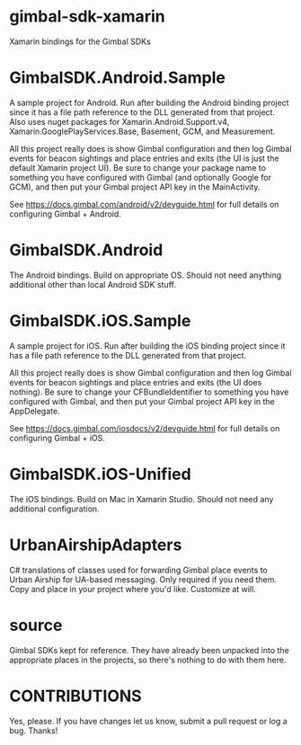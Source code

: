 # gimbal-sdk-xamarin
Xamarin bindings for the Gimbal SDKs

# GimbalSDK.Android.Sample
A sample project for Android.  Run after building the Android binding project since it has a file path reference to the DLL generated from that project. Also uses nuget packages for Xamarin.Android.Support.v4, Xamarin.GooglePlayServices.Base, Basement, GCM, and Measurement. 

All this project really does is show Gimbal configuration and then log Gimbal events for beacon sightings and place entries and exits (the UI is just the default Xamarin project UI).  Be sure to change your package name to something you have configured with Gimbal (and optionally Google for GCM), and then put your Gimbal project API key in the MainActivity.

See https://docs.gimbal.com/android/v2/devguide.html for full details on configuring Gimbal + Android.

# GimbalSDK.Android
The Android bindings.  Build on appropriate OS.  Should not need anything additional other than local Android SDK stuff.

# GimbalSDK.iOS.Sample
A sample project for iOS.  Run after building the iOS binding project since it has a file path reference to the DLL generated from that project.

All this project really does is show Gimbal configuration and then log Gimbal events for beacon sightings and place entries and exits (the UI does nothing).  Be sure to change your CFBundleIdentifier to something you have configured with Gimbal, and then put your Gimbal project API key in the AppDelegate.  

See https://docs.gimbal.com/iosdocs/v2/devguide.html for full details on configuring Gimbal + iOS.

# GimbalSDK.iOS-Unified
The iOS bindings.  Build on Mac in Xamarin Studio.  Should not need any additional configuration.

# UrbanAirshipAdapters
C# translations of classes used for forwarding Gimbal place events to Urban Airship for UA-based messaging.  Only required if you need them.  Copy and place in your project where you'd like.  Customize at will.

# source
Gimbal SDKs kept for reference.  They have already been unpacked into the appropriate places in the projects, so there's nothing to do with them here.

# CONTRIBUTIONS
Yes, please.  If you have changes let us know, submit a pull request or log a bug.  Thanks!
